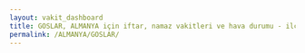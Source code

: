```yaml
---
layout: vakit_dashboard
title: GOSLAR, ALMANYA için iftar, namaz vakitleri ve hava durumu - ilçe/eyalet seç
permalink: /ALMANYA/GOSLAR/
---
```


<script type="text/javascript">
  var GLOBAL_COUNTRY = 'ALMANYA';
  var GLOBAL_CITY = 'GOSLAR';
  var GLOBAL_STATE = '';
  var lat = 72;
  var lon = 21;
</script>
